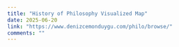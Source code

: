 ```yaml
---
title: "History of Philosophy Visualized Map"
date: 2025-06-20
link: "https://www.denizcemonduygu.com/philo/browse/"
comments: ""
---
```

